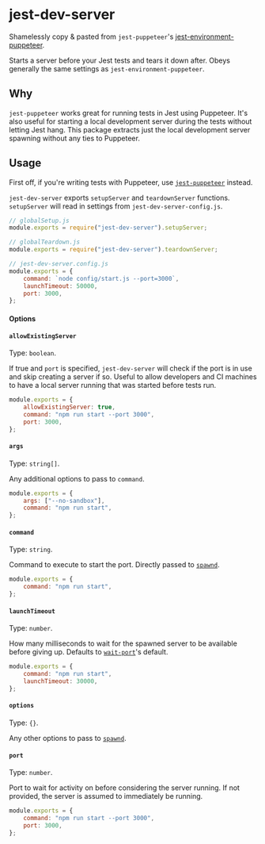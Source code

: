 # jest-dev-server

Shamelessly copy & pasted from `jest-puppeteer`'s [jest-environment-puppeteer](https://github.com/smooth-code/jest-puppeteer/tree/master/packages/jest-environment-puppeteer).

Starts a server before your Jest tests and tears it down after.
Obeys generally the same settings as `jest-environment-puppeteer`.

## Why

`jest-puppeteer` works great for running tests in Jest using Puppeteer.
It's also useful for starting a local development server during the tests without letting Jest hang.
This package extracts just the local development server spawning without any ties to Puppeteer.

## Usage

First off, if you're writing tests with Puppeteer, use [`jest-puppeteer`](https://github.com/smooth-code/jest-puppeteer) instead.

`jest-dev-server` exports `setupServer` and `teardownServer` functions.
`setupServer` will read in settings from `jest-dev-server-config.js`.

```javascript
// globalSetup.js
module.exports = require("jest-dev-server").setupServer;
```

```javascript
// globalTeardown.js
module.exports = require("jest-dev-server").teardownServer;
```

```javascript
// jest-dev-server.config.js
module.exports = {
    command: `node config/start.js --port=3000`,
    launchTimeout: 50000,
    port: 3000,
};
```

#### Options

#### `allowExistingServer`

Type: `boolean`.

If true and `port` is specified, `jest-dev-server` will check if the port is in use and skip creating a server if so.
Useful to allow developers and CI machines to have a local server running that was started before tests run.

```javascript
module.exports = {
    allowExistingServer: true,
    command: "npm run start --port 3000",
    port: 3000,
};
```

#### `args`

Type: `string[]`.

Any additional options to pass to `command`.

```javascript
module.exports = {
    args: ["--no-sandbox"],
    command: "npm run start",
};
```

#### `command`

Type: `string`.

Command to execute to start the port.
Directly passed to [`spawnd`](https://www.npmjs.com/package/spawnd).

```javascript
module.exports = {
    command: "npm run start",
};
```

#### `launchTimeout`

Type: `number`.

How many milliseconds to wait for the spawned server to be available before giving up.
Defaults to [`wait-port`](https://www.npmjs.com/package/wait-port)'s default.

```javascript
module.exports = {
    command: "npm run start",
    launchTimeout: 30000,
};
```

#### `options`

Type: `{}`.

Any other options to pass to [`spawnd`](https://www.npmjs.com/package/spawnd).

#### `port`

Type: `number`.

Port to wait for activity on before considering the server running.
If not provided, the server is assumed to immediately be running.

```javascript
module.exports = {
    command: "npm run start --port 3000",
    port: 3000,
};
```

